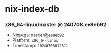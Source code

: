 # nix-index-db
### x86_64-linux/master @ 240708.ee8eb92
- Nixpkgs: `master`@[`ee8eb92`](https://github.com/NixOS/nixpkgs/commit/ee8eb92f6be813b1ade668391cebd6e0123c058c)
- Platform: `x86_64-linux`
- Timestamp: `20240708012812`
